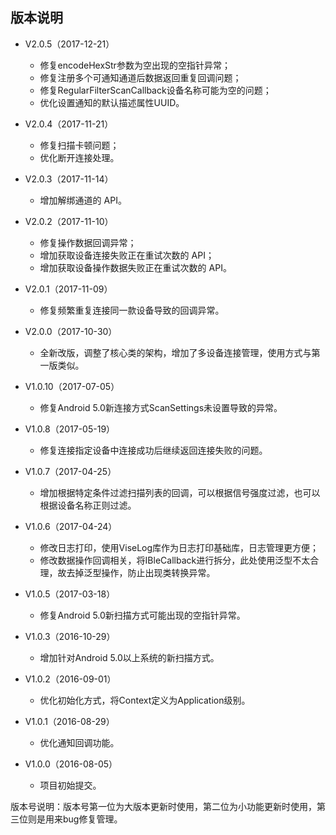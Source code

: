 ## 版本说明
- V2.0.5（2017-12-21）
    - 修复encodeHexStr参数为空出现的空指针异常；
    - 修复注册多个可通知通道后数据返回重复回调问题；
    - 修复RegularFilterScanCallback设备名称可能为空的问题；
    - 优化设置通知的默认描述属性UUID。

- V2.0.4（2017-11-21）
    - 修复扫描卡顿问题；
    - 优化断开连接处理。

- V2.0.3（2017-11-14）
    - 增加解绑通道的 API。

- V2.0.2（2017-11-10）
    - 修复操作数据回调异常；
    - 增加获取设备连接失败正在重试次数的 API；
    - 增加获取设备操作数据失败正在重试次数的 API。

- V2.0.1（2017-11-09）
    - 修复频繁重复连接同一款设备导致的回调异常。

- V2.0.0（2017-10-30）
    - 全新改版，调整了核心类的架构，增加了多设备连接管理，使用方式与第一版类似。

- V1.0.10（2017-07-05）
	- 修复Android 5.0新连接方式ScanSettings未设置导致的异常。

- V1.0.8（2017-05-19）
    - 修复连接指定设备中连接成功后继续返回连接失败的问题。

- V1.0.7（2017-04-25）
    - 增加根据特定条件过滤扫描列表的回调，可以根据信号强度过滤，也可以根据设备名称正则过滤。

- V1.0.6（2017-04-24）
    - 修改日志打印，使用ViseLog库作为日志打印基础库，日志管理更方便；
    - 修改数据操作回调相关，将IBleCallback进行拆分，此处使用泛型不太合理，故去掉泛型操作，防止出现类转换异常。

- V1.0.5（2017-03-18）
    - 修复Android 5.0新扫描方式可能出现的空指针异常。

- V1.0.3（2016-10-29）
    - 增加针对Android 5.0以上系统的新扫描方式。

- V1.0.2（2016-09-01）
    - 优化初始化方式，将Context定义为Application级别。

- V1.0.1（2016-08-29）
    - 优化通知回调功能。

- V1.0.0（2016-08-05）
    - 项目初始提交。

版本号说明：版本号第一位为大版本更新时使用，第二位为小功能更新时使用，第三位则是用来bug修复管理。